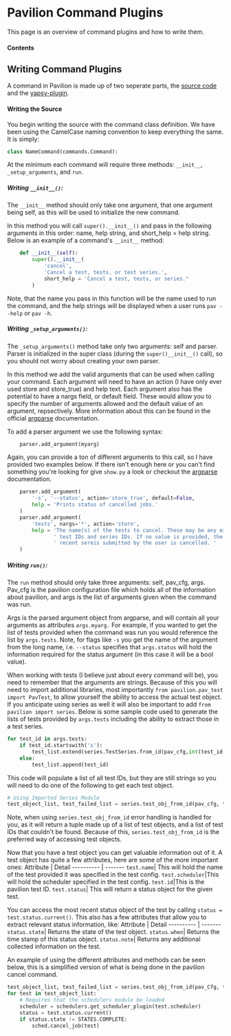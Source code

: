 # Pavilion Command Plugins

This page is an overview of command plugins and how to write them.

#### Contents


## Writing Command Plugins

A command in Pavilion is made up of two seperate parts, the [source code](#writing-the-source) and the [yapsy-plugin](#writing-the-yapsy-plugin).

#### Writing the Source

You begin writing the source with the command class definition. We have been using the CamelCase naming convention to keep everything the same. It is simply:
```python
class NameCommand(commands.Command):
```

At the minimum each command will require three methods: `__init__`, `_setup_arguments`, and `run`. 

##### Writing `__init__()`:
The `__init__` method should only take one argument, that one argument being self, as this will be used to initialize the new command. 

In this method you will call `super().__init__()` and pass in the following arguments in this order: name, help string, and short_help = help string.  Below is an example of a command's `__init__` method:
```python
	def __init__(self):
		super().__init__(
			'cancel',
			'Cancel a test, tests, or test series.',
			short_help = 'Cancel a test, tests, or series."
		)
```

Note, that the name you pass in this function will be the name used to run the command, and the help strings will be displayed when a user runs `pav --help` or `pav -h`.

##### Writing `_setup_arguments()`:

The `_setup_arguments()` method take only two arguments: self and parser. Parser is initialized in the super class (during the `super()__init__()` call), so you should not worry about creating your own parser.

In this method we add the valid arguments that can be used when calling your command. Each argument will need to have an action (I have only ever used store and store_true) and help text. Each argument also has the potential to have a nargs field, or default field. These would allow you to specify the number of arguments allowed and the default value of an argument, repsectively. More information about this can be found in the official [argparse](https://docs.python.org/3.5/library/argparse.html) documentation.

To add a parser argument we use the following syntax:
```python
    parser.add_argument(myarg)
```

Again, you can provide a ton of different arguments to this call, so I have provided two examples below. If there isn't enough here or you can't find something you're looking for give `show.py` a look or checkout the [argparse](https://docs.python.org/3.5/library/argparse.html) documentation. 
```python
    parser.add_argument(
        '-s', '--status', action='store_true', default=False,
        help = 'Prints status of cancelled jobs.'
    )
    parser.add_argument(
        'tests', nargs='*', action='store',
        help = 'The name(s) of the tests to cancel. These may be any mix of '
               ' test IDs and series IDs. If no value is provided, the most '
               ' recent sereis submitted by the user is cancelled. '
    )
```

##### Writing `run()`:

The `run` method should only take three arguments: self, pav_cfg, args. Pav_cfg is the pavilion configuration file which holds all of the information about pavilion, and args is the list of arguments given when the command was run.

Args is the parsed argument object from argparse, and will contain all your arguments as attributes `args.myarg.` For example, if you wanted to get the list of tests provided when the command was run you would reference the list by `args.tests`. Note, for flags like `-s` you get the name of the argument from the long name, i.e. `--status` specifies that `args.status` will hold the information required for the status argument (in this case it will be a bool value).

When working with tests (I believe just about every command will be), you need to remember that the arguments are strings. Because of this you will need to import additional libraries, most importantly `from pavilion.pav_test import PavTest`, to allow yourself the ability to access the actual test object. If you anticipate using series as well it will also be important to add `from pavilion import series`. Below is some sample code used to generate the lists of tests provided by `args.tests` including the ability to extract those in a test series.
```python
for test_id in args.tests:
    if test_id.startswith('s'):
        test_list.extend(series.TestSeries.from_id(pav_cfg,int(test_id[1:])).tests)
    else:
        test_list.append(test_id)
```
This code will populate a list of all test IDs, but they are still strings so you will need to do one of the following to get each test object.
```python
# Using Imported Series Module
test_object_list, test_failed_list = series.test_obj_from_id(pav_cfg, test_list)
```
Note, when using `series.test_obj_from_id` error handling is handled for you, as it will return a tuple made up of a list of test objects, and a list of test IDs that couldn't be found. Because of this, `series.test_obj_from_id` is the preferred way of accessing test objects.

Now that you have a test object you can get valuable information out of it. A test object has quite a few attributes, here are some of the more important ones:
 Attribute | Detail 
---------- | -------
`test.name`| This will hold the name of the test provided it was specified in the test config.
`test.scheduler`|This will hold the scheduler specified in the test config.
`test.id`|This is the pavilion test ID.
`test.status`| This will return a status object for the given test.

You can access the most recent status object of the test by calling `status = test.status.current()`. This also has a few attributes that allow you to extract relevant status information, like:
 Attribute | Detail 
---------- | -------
`status.state`| Returns the state of the test object. 
`status.when`| Returns the time stamp of this status object. 
`status.note`| Returns any additional collected information on the test. 

An example of using the different attributes and methods can be seen below, this is a simplified version of what is being done in the pavilion cancel command. 
```python
test_object_list, test_failed_list = series.test_obj_from_id(pav_Cfg, test_list)
for test in test_object_list:
    # Requires that the schedulers module be loaded
    scheduler = schedulers.get_scheduler_plugin(test.scheduler)
    status = test.status.current()
    if status.state != STATES.COMPLETE:
        sched.cancel_job(test)
```
